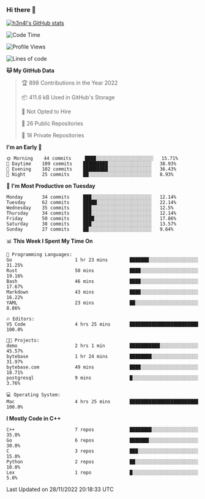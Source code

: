 ### Hi there 👋

[![h3n4l's GitHub stats](https://github-readme-stats.vercel.app/api?username=h3n4l&count_private=true&show_icons=true&theme=radical)](https://github.com/h3n4l/github-readme-stats)

<!--START_SECTION:waka-->
![Code Time](http://img.shields.io/badge/Code%20Time-775%20hrs%2027%20mins-blue)

![Profile Views](http://img.shields.io/badge/Profile%20Views-0-blue)

![Lines of code](https://img.shields.io/badge/From%20Hello%20World%20I%27ve%20Written-44%20Thousand%20lines%20of%20code-blue)

**🐱 My GitHub Data** 

> 🏆 898 Contributions in the Year 2022
 > 
> 📦 411.6 kB Used in GitHub's Storage 
 > 
> 🚫 Not Opted to Hire
 > 
> 📜 26 Public Repositories 
 > 
> 🔑 18 Private Repositories  
 > 
**I'm an Early 🐤** 

```text
🌞 Morning    44 commits     ████░░░░░░░░░░░░░░░░░░░░░   15.71% 
🌆 Daytime    109 commits    █████████░░░░░░░░░░░░░░░░   38.93% 
🌃 Evening    102 commits    █████████░░░░░░░░░░░░░░░░   36.43% 
🌙 Night      25 commits     ██░░░░░░░░░░░░░░░░░░░░░░░   8.93%

```
📅 **I'm Most Productive on Tuesday** 

```text
Monday       34 commits     ███░░░░░░░░░░░░░░░░░░░░░░   12.14% 
Tuesday      62 commits     █████░░░░░░░░░░░░░░░░░░░░   22.14% 
Wednesday    35 commits     ███░░░░░░░░░░░░░░░░░░░░░░   12.5% 
Thursday     34 commits     ███░░░░░░░░░░░░░░░░░░░░░░   12.14% 
Friday       50 commits     ████░░░░░░░░░░░░░░░░░░░░░   17.86% 
Saturday     38 commits     ███░░░░░░░░░░░░░░░░░░░░░░   13.57% 
Sunday       27 commits     ██░░░░░░░░░░░░░░░░░░░░░░░   9.64%

```


📊 **This Week I Spent My Time On** 

```text
💬 Programming Languages: 
Go                       1 hr 23 mins        ███████░░░░░░░░░░░░░░░░░░   31.25% 
Rust                     50 mins             ████░░░░░░░░░░░░░░░░░░░░░   19.16% 
Bash                     46 mins             ████░░░░░░░░░░░░░░░░░░░░░   17.67% 
Markdown                 43 mins             ████░░░░░░░░░░░░░░░░░░░░░   16.22% 
YAML                     23 mins             ██░░░░░░░░░░░░░░░░░░░░░░░   8.86%

🔥 Editors: 
VS Code                  4 hrs 25 mins       █████████████████████████   100.0%

🐱‍💻 Projects: 
demo                     2 hrs 1 min         ███████████░░░░░░░░░░░░░░   45.57% 
bytebase                 1 hr 24 mins        ████████░░░░░░░░░░░░░░░░░   31.97% 
bytebase.com             49 mins             ████░░░░░░░░░░░░░░░░░░░░░   18.71% 
postgresql               9 mins              █░░░░░░░░░░░░░░░░░░░░░░░░   3.76%

💻 Operating System: 
Mac                      4 hrs 25 mins       █████████████████████████   100.0%

```

**I Mostly Code in C++** 

```text
C++                      7 repos             ████████░░░░░░░░░░░░░░░░░   35.0% 
Go                       6 repos             ███████░░░░░░░░░░░░░░░░░░   30.0% 
C                        3 repos             ███░░░░░░░░░░░░░░░░░░░░░░   15.0% 
Python                   2 repos             ██░░░░░░░░░░░░░░░░░░░░░░░   10.0% 
Lex                      1 repo              █░░░░░░░░░░░░░░░░░░░░░░░░   5.0%

```



 Last Updated on 28/11/2022 20:18:33 UTC
<!--END_SECTION:waka-->

